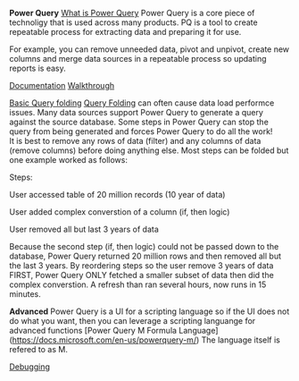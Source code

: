**Power Query**
[What is Power Query](https://docs.microsoft.com/en-us/power-query/power-query-folding)
Power Query is a core piece of technoligy that is used across many products.  PQ is a tool to create repeatable process for extracting data and preparing it for use.  

For example, you can remove unneeded data, pivot and unpivot, create new columns and merge data sources in a repeatable process so updating reports is easy.  

[Documentation](https://docs.microsoft.com/en-us/power-query/)
[Walkthrough](https://chandoo.org/wp/power-query-tutorial/)

[Basic Query folding](https://docs.microsoft.com/en-us/power-query/query-folding-basics)
[Query Folding](https://docs.microsoft.com/en-us/power-query/power-query-folding) can often cause data load performce issues. Many data sources support Power Query to generate
a query against the source database.  Some steps in Power Query can stop the query from being generated and forces Power Query to do all the work!  
It is best to remove any rows of data (filter) and any columns of data (remove columns) before doing anything else.  Most steps can be folded but one example worked as follows:

Steps:

User accessed table of 20 million records (10 year of data)

User added complex converstion of a column (if, then logic)

User removed all but last 3 years of data 

Because the second step (if, then logic) could not be passed down to the database, Power Query returned 20 million rows and then removed all but the last 3 years. 
By reordering steps so the user remove 3 years of data FIRST, Power Query ONLY fetched a smaller subset of data then did the complex converstion.  A refresh than ran several hours, now runs in 15 minutes.  

**Advanced**
Power Query is a UI for a scripting language so if the UI does not do what you want, then you can leverage a scripting languange for advanced functions
[Power Query M Formula Language] (https://docs.microsoft.com/en-us/powerquery-m/)  The language itself is refered to as M.  

[Debugging](https://docs.microsoft.com/en-us/power-query/QueryDiagnostics)

